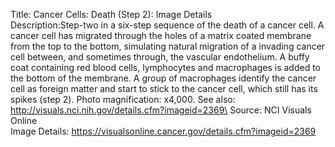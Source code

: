 Title: Cancer Cells: Death (Step 2): Image Details\
Description:Step-two in a six-step sequence of the death of a cancer cell. A cancer cell has migrated through the holes of a matrix coated membrane from the top to the bottom, simulating natural migration of a invading cancer cell between, and sometimes through, the vascular endothelium. A buffy coat containing red blood cells, lymphocytes and macrophages is added to the bottom of the membrane. A group of macrophages identify the cancer cell as foreign matter and start to stick to the cancer cell, which still has its spikes (step 2).  Photo magnification: x4,000.  See also: http://visuals.nci.nih.gov/details.cfm?imageid=2369\
Source: NCI Visuals Online\
Image Details: https://visualsonline.cancer.gov/details.cfm?imageid=2369